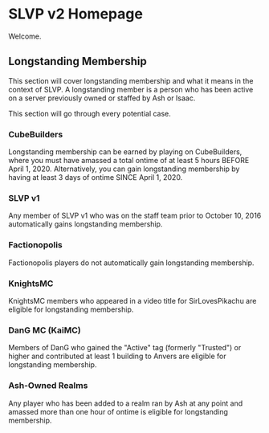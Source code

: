 # SLVP v2 Homepage

Welcome.    

## Longstanding Membership

This section will cover longstanding membership and what it means in the context of SLVP. A longstanding member is a person who has been active on a server previously owned or staffed by Ash or Isaac.    
    
This section will go through every potential case.    

### CubeBuilders    

Longstanding membership can be earned by playing on CubeBuilders, where you must have amassed a total ontime of at least 5 hours BEFORE April 1, 2020. Alternatively, you can gain longstanding membership by having at least 3 days of ontime SINCE April 1, 2020.     
    
### SLVP v1    
    
Any member of SLVP v1 who was on the staff team prior to October 10, 2016 automatically gains longstanding membership.

### Factionopolis    
    
Factionopolis players do not automatically gain longstanding membership.    

### KnightsMC    

KnightsMC members who appeared in a video title for SirLovesPikachu are eligible for longstanding membership.    

### DanG MC (KaiMC)    

Members of DanG who gained the "Active" tag (formerly "Trusted") or higher and contributed at least 1 building to Anvers are eligible for longstanding membership.

### Ash-Owned Realms

Any player who has been added to a realm ran by Ash at any point and amassed more than one hour of ontime is eligible for longstanding membership.
